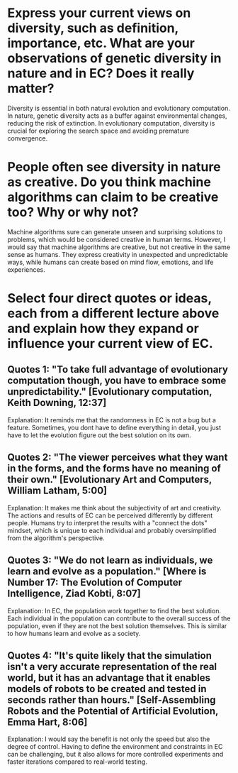 # Express your current views on diversity, such as definition, importance, etc. What are your observations of genetic diversity in nature and in EC? Does it really matter?
Diversity is essential in both natural evolution and evolutionary computation. In nature, genetic diversity acts as a buffer against environmental changes, reducing the risk of extinction. In evolutionary computation, diversity is crucial for exploring the search space and avoiding premature convergence. 

# People often see diversity in nature as creative. Do you think machine algorithms can claim to be creative too? Why or why not?
Machine algorithms sure can generate unseen and surprising solutions to problems, which would be considered creative in human terms. However, I would say that machine algorithms are creative, but not creative in the same sense as humans. They express creativity in unexpected and unpredictable ways, while humans can create based on mind flow, emotions, and life experiences.

# Select four direct quotes or ideas, each from a different lecture above and explain how they expand or influence your current view of EC.

## Quotes 1: "To take full advantage of evolutionary computation though, you have to embrace some unpredictability." [Evolutionary computation, Keith Downing, 12:37]
Explanation: It reminds me that the randomness in EC is not a bug but a feature. Sometimes, you dont have to define everything in detail, you just have to let the evolution figure out the best solution on its own.

## Quotes 2: "The viewer perceives what they want in the forms, and the forms have no meaning of their own." [Evolutionary Art and Computers, William Latham, 5:00]
Explanation: It makes me think about the subjectivity of art and creativity. The actions and results of EC can be perceived differently by different people. Humans try to interpret the results with a "connect the dots" mindset, which is unique to each individual and probably  oversimplified from the algorithm's perspective.

## Quotes 3: "We do not learn as individuals, we learn and evolve as a population." [Where is Number 17: The Evolution of Computer Intelligence, Ziad Kobti, 8:07]
Explanation: In EC, the population work together to find the best solution. Each individual in the population can contribute to the overall success of the population, even if they are not the best solution themselves. This is similar to how humans learn and evolve as a society.

## Quotes 4: "It's quite likely that the simulation isn't a very accurate representation of the real world, but it has an advantage that it enables models of robots to be created and tested in seconds rather than hours." [Self-Assembling Robots and the Potential of Artificial Evolution, Emma Hart, 8:06]
Explanation: I would say the benefit is not only the speed but also the degree of control. Having to define the environment and constraints in EC can be challenging, but it also allows for more controlled experiments and faster iterations compared to real-world testing.